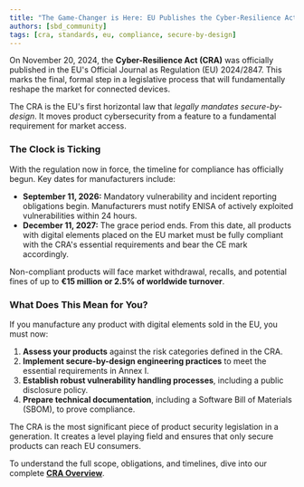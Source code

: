 ```yaml
---
title: "The Game-Changer is Here: EU Publishes the Cyber-Resilience Act"
authors: [sbd_community]
tags: [cra, standards, eu, compliance, secure-by-design]
---
```

On November 20, 2024, the **Cyber-Resilience Act (CRA)** was officially published in the EU's Official Journal as Regulation (EU) 2024/2847. This marks the final, formal step in a legislative process that will fundamentally reshape the market for connected devices.

<!-- truncate -->

The CRA is the EU's first horizontal law that *legally mandates secure-by-design*. It moves product cybersecurity from a feature to a fundamental requirement for market access.

### The Clock is Ticking

With the regulation now in force, the timeline for compliance has officially begun. Key dates for manufacturers include:
*   **September 11, 2026:** Mandatory vulnerability and incident reporting obligations begin. Manufacturers must notify ENISA of actively exploited vulnerabilities within 24 hours.
*   **December 11, 2027:** The grace period ends. From this date, all products with digital elements placed on the EU market must be fully compliant with the CRA's essential requirements and bear the CE mark accordingly.

Non-compliant products will face market withdrawal, recalls, and potential fines of up to **€15 million or 2.5% of worldwide turnover**.

### What Does This Mean for You?

If you manufacture any product with digital elements sold in the EU, you must now:
1.  **Assess your products** against the risk categories defined in the CRA.
2.  **Implement secure-by-design engineering practices** to meet the essential requirements in Annex I.
3.  **Establish robust vulnerability handling processes**, including a public disclosure policy.
4.  **Prepare technical documentation**, including a Software Bill of Materials (SBOM), to prove compliance.

The CRA is the most significant piece of product security legislation in a generation. It creates a level playing field and ensures that only secure products can reach EU consumers.

To understand the full scope, obligations, and timelines, dive into our complete [**CRA Overview**](/docs/standards/cra-overview). 